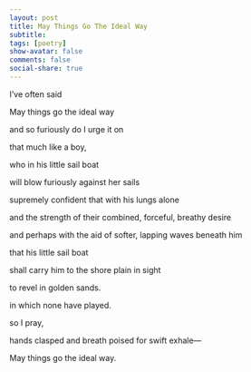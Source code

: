 ```yaml
---
layout: post
title: May Things Go The Ideal Way
subtitle: 
tags: [poetry]
show-avatar: false
comments: false
social-share: true
---
```


I’ve often said

May things go the ideal way

and so furiously do I urge it on

that much like a boy,

who in his little sail boat

will blow furiously against her sails

supremely confident that with his lungs alone

and the strength of their combined, forceful, breathy desire

and perhaps with the aid of softer, lapping waves beneath him

that his little sail boat

shall carry him to the shore plain in sight

to revel in golden sands.

in which none have played.

so I pray,

hands clasped and breath poised for swift exhale—

May things go the ideal way.

